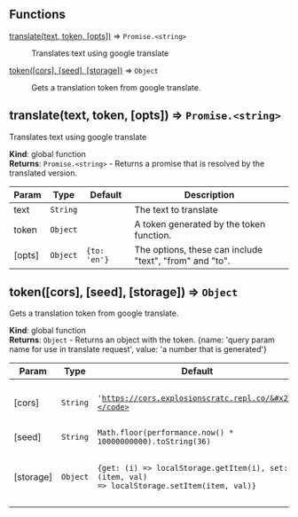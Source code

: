 ## Functions

<dl>
<dt><a href="#translate">translate(text, token, [opts])</a> ⇒ <code>Promise.&lt;string&gt;</code></dt>
<dd><p>Translates text using google translate</p>
</dd>
<dt><a href="#token">token([cors], [seed], [storage])</a> ⇒ <code>Object</code></dt>
<dd><p>Gets a translation token from google translate.</p>
</dd>
</dl>

<a name="translate"></a>

## translate(text, token, [opts]) ⇒ <code>Promise.&lt;string&gt;</code>
Translates text using google translate

**Kind**: global function  
**Returns**: <code>Promise.&lt;string&gt;</code> - Returns a promise that is resolved by the translated version.  

| Param | Type | Default | Description |
| --- | --- | --- | --- |
| text | <code>String</code> |  | The text to translate |
| token | <code>Object</code> |  | A token generated by the token function. |
| [opts] | <code>Object</code> | <code>{to: &#x27;en&#x27;}</code> | The options, these can include "text", "from" and "to". |

<a name="token"></a>

## token([cors], [seed], [storage]) ⇒ <code>Object</code>
Gets a translation token from google translate.

**Kind**: global function  
**Returns**: <code>Object</code> - Returns an object with the token. {name: 'query param name for use in translate request', value: 'a number that is generated'}  

| Param | Type | Default | Description |
| --- | --- | --- | --- |
| [cors] | <code>String</code> | <code>&#x27;https://cors.explosionscratc.repl.co/&#x27;</code> | The URL to put before the request URL to google. For example 'https://cors.explosionscratc.repl.co/' (Needs to have the trailing slash) |
| [seed] | <code>String</code> | <code>Math.floor(performance.now() * 10000000000).toString(36)</code> | A string seed |
| [storage] | <code>Object</code> | <code>{get: (i) &#x3D;&gt; localStorage.getItem(i), set: (item, val) &#x3D;&gt; localStorage.setItem(item, val)}</code> | An optional object to store the key in. Pass an object such as this: {get: (item) => 'return this', set: (item, value) => 'set an item to a value'} Defaults to localStorage methods. |

